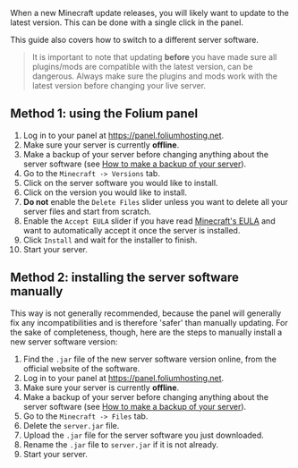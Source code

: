 
When a new Minecraft update releases, you will likely want to update to the latest version. This can be done with a single click in the panel.

This guide also covers how to switch to a different server software.

> It is important to note that updating **before** you have made sure all plugins/mods are compatible with the latest version, can be dangerous. Always make sure the plugins and mods work with the latest version before changing your live server.

## Method 1: using the Folium panel

1. Log in to your panel at https://panel.foliumhosting.net.
2. Make sure your server is currently **offline**.
3. Make a backup of your server before changing anything about the server software (see [How to make a backup of your server](https://billing/foliumhosting.net/knowledgebase/PLEASE/INSERT/LINK/HERE)).
4. Go to the `Minecraft -> Versions` tab.
5. Click on the server software you would like to install.
6. Click on the version you would like to install.
7. **Do not** enable the `Delete Files` slider unless you want to delete all your server files and start from scratch.
8. Enable the `Accept EULA` slider if you have read [Minecraft's EULA](https://minecraft.net/eula) and want to automatically accept it once the server is installed.
9. Click `Install` and wait for the installer to finish.
10. Start your server.

## Method 2: installing the server software manually

This way is not generally recommended, because the panel will generally fix any incompatibilities and is therefore 'safer' than manually updating. For the sake of completeness, though, here are the steps to manually install a new server software version:

1. Find the `.jar` file of the new server software version online, from the official website of the software.
2. Log in to your panel at https://panel.foliumhosting.net.
3. Make sure your server is currently **offline**.
4. Make a backup of your server before changing anything about the server software (see [How to make a backup of your server](https://billing/foliumhosting.net/knowledgebase/PLEASE/INSERT/LINK/HERE)).
5. Go to the `Minecraft -> Files` tab.
6. Delete the `server.jar` file.
7. Upload the `.jar` file for the server software you just downloaded.
8. Rename the `.jar` file to `server.jar` if it is not already.
9. Start your server.